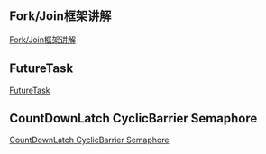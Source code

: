 ## Fork/Join框架讲解

[Fork/Join框架讲解](https://www.cnblogs.com/stateis0/p/9062018.html)


## FutureTask 

[FutureTask ](https://www.jianshu.com/p/55221d045f39)

## CountDownLatch CyclicBarrier Semaphore

[CountDownLatch CyclicBarrier Semaphore](https://www.cnblogs.com/dolphin0520/p/3920397.html)


